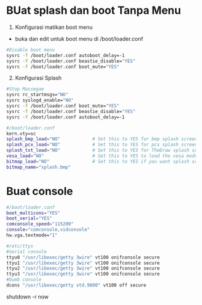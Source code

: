# BUat splash dan boot Tanpa Menu 
1. Konfigurasi matikan boot menu
- buka dan edit untuk boot menu di /boot/loader.conf
```sh term
#Disable boot menu
sysrc -f /boot/loader.conf autoboot_delay=-1
sysrc -f /boot/loader.conf beastie_disable="YES"
sysrc -f /boot/loader.conf boot_mute="YES"
```

2.  Konfigurasi Splash
```sh file
#Stop Massegae
sysrc rc_startmsgs="NO"
sysrc syslogd_enable="NO"
sysrc -f /boot/loader.conf boot_mute="YES"
sysrc -f /boot/loader.conf beastie_disable="YES"
sysrc -f /boot/loader.conf autoboot_delay=-1

#/boot/loader.conf
kern.vty=sc
splash_bmp_load="NO"            # Set this to YES for bmp splash screen!
splash_pcx_load="NO"            # Set this to YES for pcx splash screen!
splash_txt_load="NO"            # Set this to YES for TheDraw splash screen!
vesa_load="NO"                  # Set this to YES to load the vesa module
bitmap_load="NO"                # Set this to YES if you want splash screen!
bitmap_name="splash.bmp"
```

# Buat console
```sh file
#/boot/loader.conf
boot_multicons="YES"
boot_serial="YES"
comconsole_speed="115200"
console="comconsole,vidconsole"
hw.vga.textmode="1"

#/etc/ttys
#Serial console
ttyu0 "/usr/libexec/getty 3wire" vt100 onifconsole secure
ttyu1 "/usr/libexec/getty 3wire" vt100 onifconsole secure
ttyu2 "/usr/libexec/getty 3wire" vt100 onifconsole secure
ttyu3 "/usr/libexec/getty 3wire" vt100 onifconsole secure
#Dumb console
dcons "/usr/libexec/getty std.9600" vt100 off secure
```

shutdown -r now
